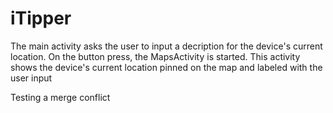 # iTipper
The main activity asks the user to input a decription for the device's current location. On the button press, the MapsActivity is started.
This activity shows the device's current location pinned on the map and labeled with the user input

Testing a merge conflict